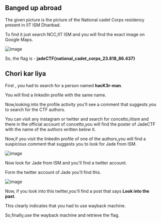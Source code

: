 ## Banged up abroad

The given picture is the picture of the National cadet Corps residency present in IIT ISM Dhanbad.

To find it just search NCC,IIT ISM and you will find the exact image  on Google Maps.

![image](https://github.com/bitcriminals/JadeCTF-Writeups/blob/main/osint/img/pic1.png)

So, the flag is - **jadeCTF{national_cadet_corps_23.818_86.437}**


## Chori kar liya

First , you had  to search for a person named **hacK3r-man**.

You will find a linkedin profile with the same name.

Now,looking into the profile activity you'll see a comment that suggests you to search for the CTF authors.

You can visit any instagram or twitter and search for concetto,iitism and there in the official account of concetto,you will find the poster of JadeCTF with the name of the authors written below it.

Now,if you visit the linkedin profile of one of the authors,you will find a suspicious comment 
that suggests you to look for Jade from ISM.

![image](https://github.com/bitcriminals/JadeCTF-Writeups/blob/main/osint/img/pic2.png)

Now look for Jade from ISM and you'll find a twitter account.

Form the twitter account of Jade you'll find this.

![image](https://github.com/bitcriminals/JadeCTF-Writeups/blob/main/osint/img/pic3.png)

Now, if you look into this twitter,you'll find a post that says **Look into the past**.

This clearly indicates that you had to use wayback machine.

So,finally,use the wayback machine and retrieve the flag.
